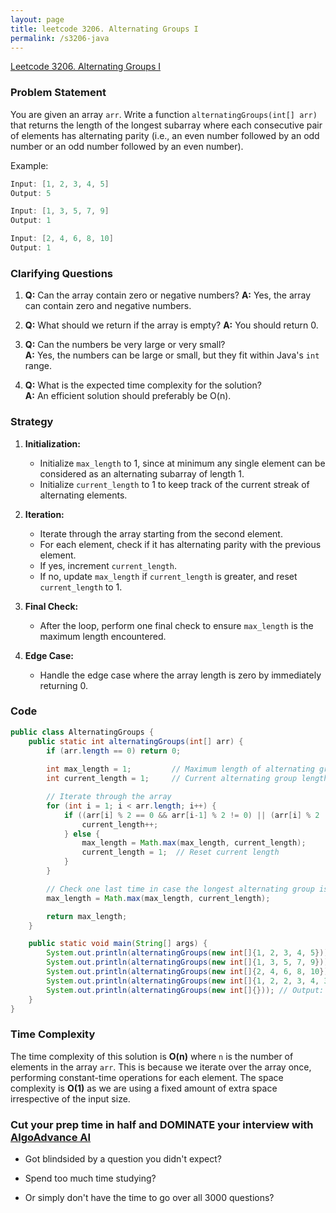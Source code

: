 ```yaml
---
layout: page
title: leetcode 3206. Alternating Groups I
permalink: /s3206-java
---
```

[Leetcode 3206. Alternating Groups I](https://algoadvance.github.io/algoadvance/l3206)
### Problem Statement

You are given an array `arr`. Write a function `alternatingGroups(int[] arr)` that returns the length of the longest subarray where each consecutive pair of elements has alternating parity (i.e., an even number followed by an odd number or an odd number followed by an even number).

Example:
```java
Input: [1, 2, 3, 4, 5]
Output: 5

Input: [1, 3, 5, 7, 9]
Output: 1

Input: [2, 4, 6, 8, 10]
Output: 1
```

### Clarifying Questions

1. **Q:** Can the array contain zero or negative numbers?
   **A:** Yes, the array can contain zero and negative numbers.

2. **Q:** What should we return if the array is empty?
   **A:** You should return 0.

3. **Q:** Can the numbers be very large or very small?  
   **A:** Yes, the numbers can be large or small, but they fit within Java's `int` range.

4. **Q:** What is the expected time complexity for the solution?  
   **A:** An efficient solution should preferably be O(n).

### Strategy

1. **Initialization:** 
   - Initialize `max_length` to 1, since at minimum any single element can be considered as an alternating subarray of length 1.
   - Initialize `current_length` to 1 to keep track of the current streak of alternating elements.

2. **Iteration:** 
   - Iterate through the array starting from the second element.
   - For each element, check if it has alternating parity with the previous element.
   - If yes, increment `current_length`.
   - If no, update `max_length` if `current_length` is greater, and reset `current_length` to 1.

3. **Final Check:**
   - After the loop, perform one final check to ensure `max_length` is the maximum length encountered.

4. **Edge Case:**
   - Handle the edge case where the array length is zero by immediately returning 0.

### Code

```java
public class AlternatingGroups {
    public static int alternatingGroups(int[] arr) {
        if (arr.length == 0) return 0;
        
        int max_length = 1;         // Maximum length of alternating group found
        int current_length = 1;     // Current alternating group length

        // Iterate through the array
        for (int i = 1; i < arr.length; i++) {
            if ((arr[i] % 2 == 0 && arr[i-1] % 2 != 0) || (arr[i] % 2 != 0 && arr[i-1] % 2 == 0)) {
                current_length++;
            } else {
                max_length = Math.max(max_length, current_length);
                current_length = 1;  // Reset current length
            }
        }

        // Check one last time in case the longest alternating group is at the end of the array
        max_length = Math.max(max_length, current_length);

        return max_length;
    }

    public static void main(String[] args) {
        System.out.println(alternatingGroups(new int[]{1, 2, 3, 4, 5})); // Output: 5
        System.out.println(alternatingGroups(new int[]{1, 3, 5, 7, 9})); // Output: 1
        System.out.println(alternatingGroups(new int[]{2, 4, 6, 8, 10})); // Output: 1
        System.out.println(alternatingGroups(new int[]{1, 2, 2, 3, 4, 3})); // Output: 4
        System.out.println(alternatingGroups(new int[]{})); // Output: 0
    }
}
```

### Time Complexity

The time complexity of this solution is **O(n)** where `n` is the number of elements in the array `arr`. This is because we iterate over the array once, performing constant-time operations for each element. The space complexity is **O(1)** as we are using a fixed amount of extra space irrespective of the input size.


### Cut your prep time in half and DOMINATE your interview with [AlgoAdvance AI](https://algoAdvance.com)

- Got blindsided by a question you didn't expect?

- Spend too much time studying?

- Or simply don't have the time to go over all 3000 questions?

